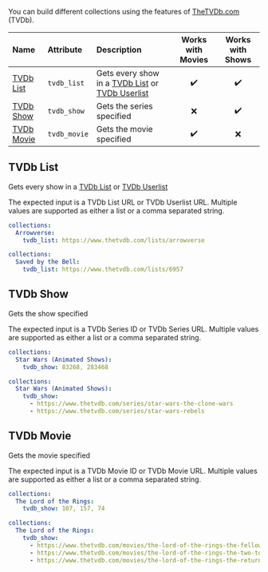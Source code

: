 You can build different collections using the features of [TheTVDb.com](https://www.thetvdb.com/) (TVDb).

| Name | Attribute | Description | Works with Movies | Works with Shows |
| :-- | :-- | :-- | :--: | :--: |
| [TVDb List](#tvdb-list) | `tvdb_list` | Gets every show in a [TVDb List](https://www.thetvdb.com/lists) or [TVDb Userlist](https://www.thetvdb.com/lists/custom) | :heavy_check_mark: | :heavy_check_mark: |
| [TVDb Show](#tvdb-show) | `tvdb_show` | Gets the series specified | :x: | :heavy_check_mark: |
| [TVDb Movie](#tvdb-movie) | `tvdb_movie` | Gets the movie specified | :heavy_check_mark: | :x: |

## TVDb List
Gets every show in a [TVDb List](https://www.thetvdb.com/lists) or [TVDb Userlist](https://www.thetvdb.com/lists/custom)

The expected input is a TVDb List URL or TVDb Userlist URL. Multiple values are supported as either a list or a comma separated string.

```yaml
collections:
  Arrowverse:
    tvdb_list: https://www.thetvdb.com/lists/arrowverse
```
```yaml
collections:
  Saved by the Bell:
    tvdb_list: https://www.thetvdb.com/lists/6957
```

## TVDb Show
Gets the show specified

The expected input is a TVDb Series ID or TVDb Series URL. Multiple values are supported as either a list or a comma separated string.

```yaml
collections:
  Star Wars (Animated Shows):
    tvdb_show: 83268, 283468
```
```yaml
collections:
  Star Wars (Animated Shows):
    tvdb_show:
      - https://www.thetvdb.com/series/star-wars-the-clone-wars
      - https://www.thetvdb.com/series/star-wars-rebels
```

## TVDb Movie
Gets the movie specified

The expected input is a TVDb Movie ID or TVDb Movie URL. Multiple values are supported as either a list or a comma separated string.

```yaml
collections:
  The Lord of the Rings:
    tvdb_show: 107, 157, 74
```
```yaml
collections:
  The Lord of the Rings:
    tvdb_show:
      - https://www.thetvdb.com/movies/the-lord-of-the-rings-the-fellowship-of-the-ring
      - https://www.thetvdb.com/movies/the-lord-of-the-rings-the-two-towers
      - https://www.thetvdb.com/movies/the-lord-of-the-rings-the-return-of-the-king
```